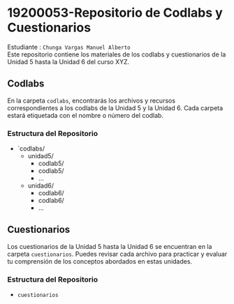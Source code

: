 # 19200053-Repositorio de Codlabs y Cuestionarios

Estudiante : `Chunga Vargas Manuel Alberto` <br>
Este repositorio contiene los materiales de los codlabs y cuestionarios de la Unidad 5 hasta la Unidad 6 del curso XYZ.

## Codlabs

En la carpeta `codlabs`, encontrarás los archivos y recursos correspondientes a los codlabs de la Unidad 5 y la Unidad 6. Cada carpeta estará etiquetada con el nombre o número del codlab.

### Estructura del Repositorio

- `codlabs/
  - unidad5/
    - codlab5/
    - codlab5/
    - ...
  - unidad6/
    - codlab6/
    - codlab6/
    - ...

## Cuestionarios

Los cuestionarios de la Unidad 5 hasta la Unidad 6 se encuentran en la carpeta `cuestionarios`. Puedes revisar cada archivo para practicar y evaluar tu comprensión de los conceptos abordados en estas unidades.

### Estructura del Repositorio

- `cuestionarios`
